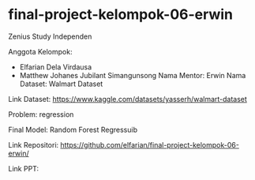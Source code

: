 # final-project-kelompok-06-erwin
Zenius Study Independen

Anggota Kelompok:
- Elfarian Dela Virdausa
- Matthew Johanes Jubilant Simangunsong
Nama Mentor: Erwin
Nama Dataset: Walmart Dataset

Link Dataset: https://www.kaggle.com/datasets/yasserh/walmart-dataset

Problem: regression

Final Model: Random Forest Regressuib

Link Repositori: https://github.com/elfarian/final-project-kelompok-06-erwin/

Link PPT: <link presentasi dalam google slides>
